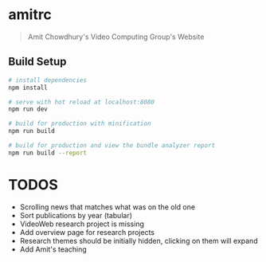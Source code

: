 # amitrc

> Amit Chowdhury's Video Computing Group's Website

## Build Setup

``` bash
# install dependencies
npm install

# serve with hot reload at localhost:8080
npm run dev

# build for production with minification
npm run build

# build for production and view the bundle analyzer report
npm run build --report
```

# TODOS

* Scrolling news that matches what was on the old one
* Sort publications by year (tabular)
* VideoWeb research project is missing
* Add overview page for research projects
* Research themes should be initially hidden, clicking on them will expand
* Add Amit's teaching